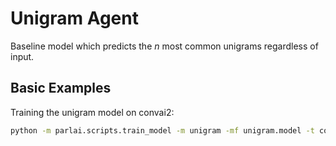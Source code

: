 # Unigram Agent

Baseline model which predicts the $n$ most common unigrams regardless of input.

## Basic Examples

Training the unigram model on convai2:

```bash
python -m parlai.scripts.train_model -m unigram -mf unigram.model -t convai2 -eps 1 --num-words 15
```
